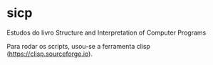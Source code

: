 # sicp
Estudos do livro Structure and Interpretation of Computer Programs

Para rodar os scripts, usou-se a ferramenta clisp (https://clisp.sourceforge.io). 
